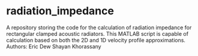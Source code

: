 # radiation_impedance
A repository storing the code for the calculation of radiation impedance for rectangular clamped acoustic radiators. This MATLAB script is capable of calculation based on both the 2D and 1D velocity profile approximations.
Authors:
Eric Dew
Shayan Khorassany
